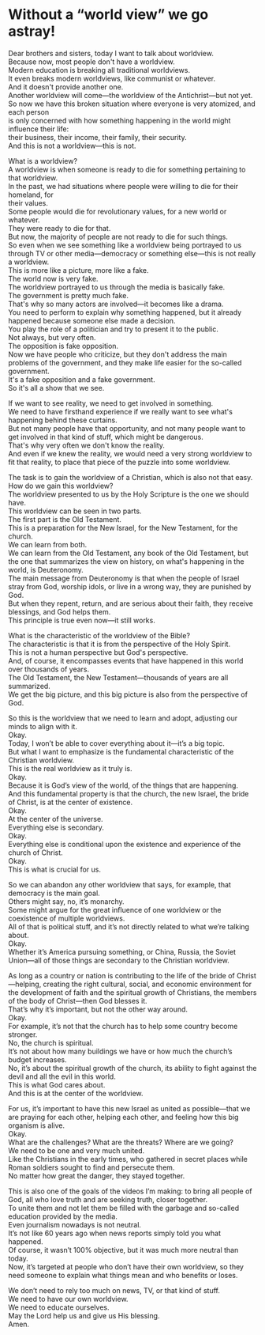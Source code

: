 # Without a “world view” we go astray!

Dear brothers and sisters, today I want to talk about worldview.  
Because now, most people don't have a worldview.  
Modern education is breaking all traditional worldviews.  
It even breaks modern worldviews, like communist or whatever.  
And it doesn't provide another one.  
Another worldview will come—the worldview of the Antichrist—but not yet.  
So now we have this broken situation where everyone is very atomized, and each person  
is only concerned with how something happening in the world might influence their life:  
their business, their income, their family, their security.  
And this is not a worldview—this is not.  

What is a worldview?  
A worldview is when someone is ready to die for something pertaining to that worldview.  
In the past, we had situations where people were willing to die for their homeland, for  
their values.  
Some people would die for revolutionary values, for a new world or whatever.  
They were ready to die for that.  
But now, the majority of people are not ready to die for such things.  
So even when we see something like a worldview being portrayed to us through TV or other media—democracy or something else—this is not really a worldview.  
This is more like a picture, more like a fake.  
The world now is very fake.  
The worldview portrayed to us through the media is basically fake.  
The government is pretty much fake.  
That's why so many actors are involved—it becomes like a drama.  
You need to perform to explain why something happened, but it already happened because someone else made a decision.  
You play the role of a politician and try to present it to the public.  
Not always, but very often.  
The opposition is fake opposition.  
Now we have people who criticize, but they don't address the main problems of the government, and they make life easier for the so-called government.  
It's a fake opposition and a fake government.  
So it's all a show that we see.  

If we want to see reality, we need to get involved in something.  
We need to have firsthand experience if we really want to see what's happening behind these curtains.  
But not many people have that opportunity, and not many people want to get involved in that kind of stuff, which might be dangerous.  
That's why very often we don't know the reality.  
And even if we knew the reality, we would need a very strong worldview to fit that reality, to place that piece of the puzzle into some worldview.  

The task is to gain the worldview of a Christian, which is also not that easy.  
How do we gain this worldview?  
The worldview presented to us by the Holy Scripture is the one we should have.  
This worldview can be seen in two parts.  
The first part is the Old Testament.  
This is a preparation for the New Israel, for the New Testament, for the church.  
We can learn from both.  
We can learn from the Old Testament, any book of the Old Testament, but the one that summarizes the view on history, on what's happening in the world, is Deuteronomy.  
The main message from Deuteronomy is that when the people of Israel stray from God, worship idols, or live in a wrong way, they are punished by God.  
But when they repent, return, and are serious about their faith, they receive blessings, and God helps them.  
This principle is true even now—it still works.  

What is the characteristic of the worldview of the Bible?  
The characteristic is that it is from the perspective of the Holy Spirit.  
This is not a human perspective but God's perspective.  
And, of course, it encompasses events that have happened in this world over thousands of years.  
The Old Testament, the New Testament—thousands of years are all summarized.  
We get the big picture, and this big picture is also from the perspective of God.

So this is the worldview that we need to learn and adopt, adjusting our minds to align with it.  
Okay.  
Today, I won’t be able to cover everything about it—it’s a big topic.  
But what I want to emphasize is the fundamental characteristic of the Christian worldview.  
This is the real worldview as it truly is.  
Okay.  
Because it is God’s view of the world, of the things that are happening.  
And this fundamental property is that the church, the new Israel, the bride of Christ, is at the center of existence.  
Okay.  
At the center of the universe.  
Everything else is secondary.  
Okay.  
Everything else is conditional upon the existence and experience of the church of Christ.  
Okay.  
This is what is crucial for us.  

So we can abandon any other worldview that says, for example, that democracy is the main goal.  
Others might say, no, it’s monarchy.  
Some might argue for the great influence of one worldview or the coexistence of multiple worldviews.  
All of that is political stuff, and it’s not directly related to what we’re talking about.  
Okay.  
Whether it’s America pursuing something, or China, Russia, the Soviet Union—all of those things are secondary to the Christian worldview.  

As long as a country or nation is contributing to the life of the bride of Christ—helping, creating the right cultural, social, and economic environment for the development of faith and the spiritual growth of Christians, the members of the body of Christ—then God blesses it.  
That’s why it’s important, but not the other way around.  
Okay.  
For example, it’s not that the church has to help some country become stronger.  
No, the church is spiritual.  
It’s not about how many buildings we have or how much the church’s budget increases.  
No, it’s about the spiritual growth of the church, its ability to fight against the devil and all the evil in this world.  
This is what God cares about.  
And this is at the center of the worldview.  

For us, it’s important to have this new Israel as united as possible—that we are praying for each other, helping each other, and feeling how this big organism is alive.  
Okay.  
What are the challenges? What are the threats? Where are we going?  
We need to be one and very much united.  
Like the Christians in the early times, who gathered in secret places while Roman soldiers sought to find and persecute them.  
No matter how great the danger, they stayed together.  

This is also one of the goals of the videos I’m making: to bring all people of God, all who love truth and are seeking truth, closer together.  
To unite them and not let them be filled with the garbage and so-called education provided by the media.  
Even journalism nowadays is not neutral.  
It’s not like 60 years ago when news reports simply told you what happened.  
Of course, it wasn’t 100% objective, but it was much more neutral than today.  
Now, it’s targeted at people who don’t have their own worldview, so they need someone to explain what things mean and who benefits or loses.  

We don’t need to rely too much on news, TV, or that kind of stuff.  
We need to have our own worldview.  
We need to educate ourselves.  
May the Lord help us and give us His blessing.  
Amen.


